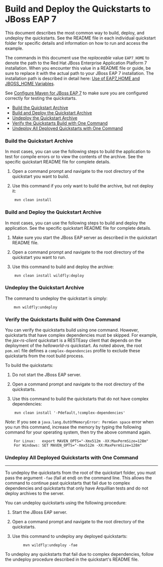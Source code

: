 Build and Deploy the Quickstarts to JBoss EAP 7
=====================

This document describes the most common way to build, deploy, and undeploy the quickstarts. See the README file in each individual quickstart folder for specific details and information on how to run and access the example. 

The commands in this document use the *replaceable* value `EAP7_HOME` to denote the path to the Red Hat JBoss Enterprise Application Platform 7 installation. When you encounter this value in a README file or guide, be sure to replace it with the actual path to your JBoss EAP 7 installation. The installation path is described in detail here: [Use of EAP7_HOME and JBOSS_HOME Variables](https://github.com/jboss-developer/jboss-developer-shared-resources/blob/master/guides/USE_OF_EAP7_HOME.md#use-of-EAP7_HOME-and-jboss_home-variables).

See [Configure Maven for JBoss EAP 7](https://github.com/jboss-developer/jboss-developer-shared-resources/blob/master/guides/CONFIGURE_MAVEN_JBOSS_EAP7.md#configure-maven-to-build-and-deploy-the-quickstarts) to make sure you are configured correctly for testing the quickstarts.

* [Build the Quickstart Archive](#build-the-quickstart-archive)
* [Build and Deploy the Quickstart Archive](#build-and-deploy-the-quickstart-archive)
* [Undeploy the Quickstart Archive](#undeploy-the-quickstart-archive)
* [Verify the Quickstarts Build with One Command](#verify-the-quickstarts-build-with-one-command)
* [Undeploy All Deployed Quickstarts with One Command](#undeploy-all-deployed-quickstarts-with-one-command)


### Build the Quickstart Archive

In most cases, you can use the following steps to build the application to test for compile errors or to view the contents of the archive. See the specific quickstart README file for complete details.

1. Open a command prompt and navigate to the root directory of the quickstart you want to build.
2. Use this command if you only want to build the archive, but not deploy it:

        mvn clean install

### Build and Deploy the Quickstart Archive

In most cases, you can use the following steps to build and deploy the application. See the specific quickstart README file for complete details.

1. Make sure you start the JBoss EAP server as described in the quickstart README file.
2. Open a command prompt and navigate to the root directory of the quickstart you want to run.
3. Use this command to build and deploy the archive:

        mvn clean install wildfly:deploy

### Undeploy the Quickstart Archive

The command to undeploy the quickstart is simply: 

        mvn wildfly:undeploy


### Verify the Quickstarts Build with One Command


You can verify the quickstarts build using one command. However, quickstarts that have complex dependencies must be skipped. For example, the _jax-rs-client_ quickstart is a RESTEasy client that depends on the deployment of the _helloworld-rs_ quickstart. As noted above, the root `pom.xml` file defines a `complex-dependencies` profile to exclude these quickstarts from the root build process. 

To build the quickstarts:

1. Do not start the JBoss EAP server.
2. Open a command prompt and navigate to the root directory of the quickstarts.
3. Use this command to build the quickstarts that do not have complex dependencies:

        mvn clean install '-Pdefault,!complex-dependencies'

_Note_: If you see a `java.lang.OutOfMemoryError: PermGen space` error when you run this command, increase the memory by typing the following command for your operating system, then try the above command again.

        For Linux:   export MAVEN_OPTS="-Xmx512m -XX:MaxPermSize=128m"
        For Windows: SET MAVEN_OPTS="-Xmx512m -XX:MaxPermSize=128m"


### Undeploy All Deployed Quickstarts with One Command
------------------------------------------------------

To undeploy the quickstarts from the root of the quickstart folder, you must pass the argument `-fae` (fail at end) on the command line. This allows the command to continue past quickstarts that fail due to complex dependencies and quickstarts that only have Arquillian tests and do not deploy archives to the server.

You can undeploy quickstarts using the following procedure:

1. Start the JBoss EAP server.
2. Open a command prompt and navigate to the root directory of the quickstarts.
3. Use this command to undeploy any deployed quickstarts:

            mvn wildfly:undeploy -fae

To undeploy any quickstarts that fail due to complex dependencies, follow the undeploy procedure described in the quickstart's README file.



